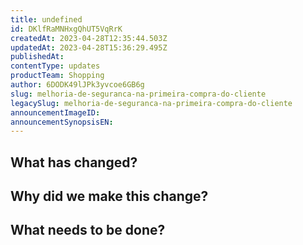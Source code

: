 ```yaml
---
title: undefined
id: DKlfRaMNHxgQhUT5VqRrK
createdAt: 2023-04-28T12:35:44.503Z
updatedAt: 2023-04-28T15:36:29.495Z
publishedAt: 
contentType: updates
productTeam: Shopping
author: 6DODK49lJPk3yvcoe6GB6g
slug: melhoria-de-seguranca-na-primeira-compra-do-cliente
legacySlug: melhoria-de-seguranca-na-primeira-compra-do-cliente
announcementImageID: 
announcementSynopsisEN: 
---
```



## What has changed?

## Why did we make this change?

## What needs to be done?
